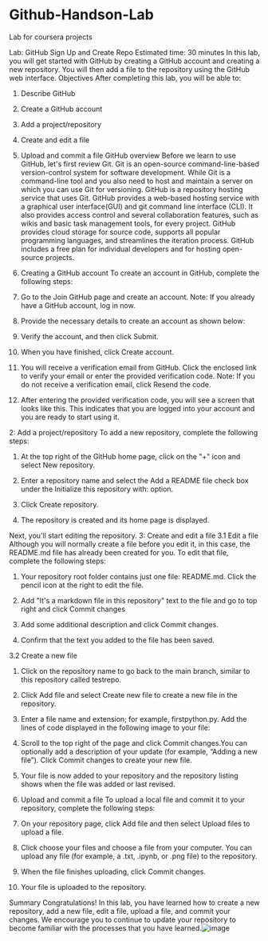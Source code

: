 # Github-Handson-Lab
Lab for coursera projects

Lab: GitHub Sign Up and Create Repo
Estimated time: 30 minutes
In this lab, you will get started with GitHub by creating a GitHub account and creating a new repository. You will then add a file to the repository using the GitHub web interface.
Objectives
After completing this lab, you will be able to:
1. Describe GitHub
2. Create a GitHub account
3. Add a project/repository
4. Create and edit a file
5. Upload and commit a file
GitHub overview
Before we learn to use GitHub, let's first review Git. Git is an open-source command-line-based version-control system for software development. While Git is a command-line tool and you also need to host and maintain a server on which you can use Git for versioning.
GitHub is a repository hosting service that uses Git. GitHub provides a web-based hosting service with a graphical user interface(GUI) and git command line interface (CLI). It also provides access control and several collaboration features, such as wikis and basic task management tools, for every project. GitHub provides cloud storage for source code, supports all popular programming languages, and streamlines the iteration process. GitHub includes a free plan for individual developers and for hosting open-source projects.
1. Creating a GitHub account
To create an account in GitHub, complete the following steps:
1. Go to the Join GitHub page and create an account. Note: If you already have a GitHub account, log in now.
2. Provide the necessary details to create an account as shown below:

3. Verify the account, and then click Submit.

4. When you have finished, click Create account.

5. You will receive a verification email from GitHub. Click the enclosed link to verify your email or enter the provided verification code. Note: If you do not receive a verification email, click Resend the code.

6. After entering the provided verification code, you will see a screen that looks like this. This indicates that you are logged into your account and you are ready to start using it.

2: Add a project/repository
To add a new repository, complete the following steps:
1. At the top right of the GitHub home page, click on the "+" icon and select New repository.

2. Enter a repository name and select the Add a README file check box under the Initialize this repository with: option.

3. Click Create repository.

4. The repository is created and its home page is displayed.

Next, you'll start editing the repository.
3: Create and edit a file
3.1 Edit a file
Although you will normally create a file before you edit it, in this case, the README.md file has already been created for you. To edit that file, complete the following steps:
1. Your repository root folder contains just one file: README.md. Click the pencil icon at the right to edit the file.

2. Add "It's a markdown file in this repository" text to the file and go to top right and click Commit changes

3. Add some additional description and click Commit changes.

4. Confirm that the text you added to the file has been saved.

3.2 Create a new file
1. Click on the repository name to go back to the main branch, similar to this repository called testrepo.

2. Click Add file and select Create new file to create a new file in the repository.

3. Enter a file name and extension; for example, firstpython.py. Add the lines of code displayed in the following image to your file:

4. Scroll to the top right of the page and click Commit changes.You can optionally add a description of your update (for example, “Adding a new file”). Click Commit changes to create your new file.

5. Your file is now added to your repository and the repository listing shows when the file was added or last revised.

4. Upload and commit a file
To upload a local file and commit it to your repository, complete the following steps:
1. On your repository page, click Add file and then select Upload files to upload a file.

2. Click choose your files and choose a file from your computer. You can upload any file (for example, a .txt, .ipynb, or .png file) to the repository.

3. When the file finishes uploading, click Commit changes.

4. Your file is uploaded to the repository.

Summary
Congratulations! In this lab, you have learned how to create a new repository, add a new file, edit a file, upload a file, and commit your changes. We encourage you to continue to update your repository to become familiar with the processes that you have learned.![image](https://github.com/gauravguptame2/Github-Handson-Lab/assets/170681720/0219d5a0-f44e-4705-8c18-0b44616226fa)
